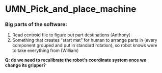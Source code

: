 # UMN_Pick_and_place_machine

### Big parts of the software:
1. Read centroid file to figure out part destinations (Anthony)
2. Something that creates "start mat" for human to arrange parts in (every component grouped and put in standard rotation), so robot knows were to take everything from (William)

**Q: do we need to recalibrate the robot's coordinate system once we change its gripper?**
